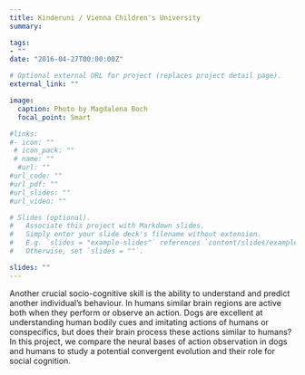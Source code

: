 ```yaml
---
title: Kinderuni / Vienna Children's University
summary: 

tags:
- ""
date: "2016-04-27T00:00:00Z"

# Optional external URL for project (replaces project detail page).
external_link: ""

image:
  caption: Photo by Magdalena Boch
  focal_point: Smart

#links:
#- icon: ""
 # icon_pack: ""
 # name: ""
  #url: ""
#url_code: ""
#url_pdf: ""
#url_slides: ""
#url_video: ""

# Slides (optional).
#   Associate this project with Markdown slides.
#   Simply enter your slide deck's filename without extension.
#   E.g. `slides = "example-slides"` references `content/slides/example-slides.md`.
#   Otherwise, set `slides = ""`.

slides: ""
---
```


Another crucial socio-cognitive skill is the ability to understand and predict another individual’s behaviour. In humans similar brain regions are active both when they perform or observe an action. Dogs are excellent at understanding human bodily cues and imitating actions of humans or conspecifics, but does their brain process these actions similar to humans? In this project, we compare the neural bases of action observation in dogs and humans to study a potential convergent evolution and their role for social cognition.
